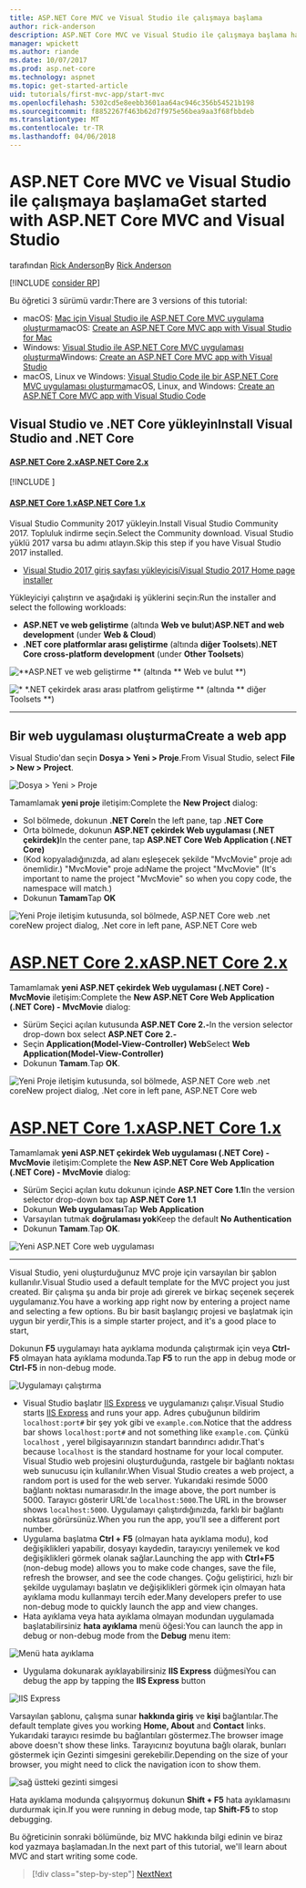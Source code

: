 ```yaml
---
title: ASP.NET Core MVC ve Visual Studio ile çalışmaya başlama
author: rick-anderson
description: ASP.NET Core MVC ve Visual Studio ile çalışmaya başlama hakkında bilgi edinin.
manager: wpickett
ms.author: riande
ms.date: 10/07/2017
ms.prod: asp.net-core
ms.technology: aspnet
ms.topic: get-started-article
uid: tutorials/first-mvc-app/start-mvc
ms.openlocfilehash: 5302cd5e8eebb3601aa64ac946c356b54521b198
ms.sourcegitcommit: f8852267f463b62d7f975e56bea9aa3f68fbbdeb
ms.translationtype: MT
ms.contentlocale: tr-TR
ms.lasthandoff: 04/06/2018
---
```

# <a name="get-started-with-aspnet-core-mvc-and-visual-studio"></a><span data-ttu-id="9bd0c-103">ASP.NET Core MVC ve Visual Studio ile çalışmaya başlama</span><span class="sxs-lookup"><span data-stu-id="9bd0c-103">Get started with ASP.NET Core MVC and Visual Studio</span></span>

<span data-ttu-id="9bd0c-104">tarafından [Rick Anderson](https://twitter.com/RickAndMSFT)</span><span class="sxs-lookup"><span data-stu-id="9bd0c-104">By [Rick Anderson](https://twitter.com/RickAndMSFT)</span></span>

[!INCLUDE [consider RP](../../includes/razor.md)]

<span data-ttu-id="9bd0c-105">Bu öğretici 3 sürümü vardır:</span><span class="sxs-lookup"><span data-stu-id="9bd0c-105">There are 3 versions of this tutorial:</span></span>

* <span data-ttu-id="9bd0c-106">macOS: [Mac için Visual Studio ile ASP.NET Core MVC uygulama oluşturma](xref:tutorials/first-mvc-app-mac/start-mvc)</span><span class="sxs-lookup"><span data-stu-id="9bd0c-106">macOS: [Create an ASP.NET Core MVC app with Visual Studio for Mac](xref:tutorials/first-mvc-app-mac/start-mvc)</span></span>
* <span data-ttu-id="9bd0c-107">Windows: [Visual Studio ile ASP.NET Core MVC uygulaması oluşturma](xref:tutorials/first-mvc-app/start-mvc)</span><span class="sxs-lookup"><span data-stu-id="9bd0c-107">Windows: [Create an ASP.NET Core MVC app with Visual Studio](xref:tutorials/first-mvc-app/start-mvc)</span></span>
* <span data-ttu-id="9bd0c-108">macOS, Linux ve Windows: [Visual Studio Code ile bir ASP.NET Core MVC uygulaması oluşturma](xref:tutorials/first-mvc-app-xplat/start-mvc)</span><span class="sxs-lookup"><span data-stu-id="9bd0c-108">macOS, Linux, and Windows: [Create an ASP.NET Core MVC app with Visual Studio Code](xref:tutorials/first-mvc-app-xplat/start-mvc)</span></span>

## <a name="install-visual-studio-and-net-core"></a><span data-ttu-id="9bd0c-109">Visual Studio ve .NET Core yükleyin</span><span class="sxs-lookup"><span data-stu-id="9bd0c-109">Install Visual Studio and .NET Core</span></span>

#### <a name="aspnet-core-2xtabaspnetcore2x"></a>[<span data-ttu-id="9bd0c-110">ASP.NET Core 2.x</span><span class="sxs-lookup"><span data-stu-id="9bd0c-110">ASP.NET Core 2.x</span></span>](#tab/aspnetcore2x/)
[!INCLUDE [](~/includes/net-core-prereqs.md)]

#### <a name="aspnet-core-1xtabaspnetcore1x"></a>[<span data-ttu-id="9bd0c-111">ASP.NET Core 1.x</span><span class="sxs-lookup"><span data-stu-id="9bd0c-111">ASP.NET Core 1.x</span></span>](#tab/aspnetcore1x/)
<span data-ttu-id="9bd0c-112">Visual Studio Community 2017 yükleyin.</span><span class="sxs-lookup"><span data-stu-id="9bd0c-112">Install Visual Studio Community 2017.</span></span> <span data-ttu-id="9bd0c-113">Topluluk indirme seçin.</span><span class="sxs-lookup"><span data-stu-id="9bd0c-113">Select the Community download.</span></span> <span data-ttu-id="9bd0c-114">Visual Studio yüklü 2017 varsa bu adımı atlayın.</span><span class="sxs-lookup"><span data-stu-id="9bd0c-114">Skip this step if you have Visual Studio 2017 installed.</span></span>

* [<span data-ttu-id="9bd0c-115">Visual Studio 2017 giriş sayfası yükleyicisi</span><span class="sxs-lookup"><span data-stu-id="9bd0c-115">Visual Studio 2017 Home page installer</span></span>](https://www.visualstudio.com/)

<span data-ttu-id="9bd0c-116">Yükleyiciyi çalıştırın ve aşağıdaki iş yüklerini seçin:</span><span class="sxs-lookup"><span data-stu-id="9bd0c-116">Run the installer and select the following workloads:</span></span>

* <span data-ttu-id="9bd0c-117">**ASP.NET ve web geliştirme** (altında **Web ve bulut**)</span><span class="sxs-lookup"><span data-stu-id="9bd0c-117">**ASP.NET and web development** (under **Web & Cloud**)</span></span>
* <span data-ttu-id="9bd0c-118">**.NET core platformlar arası geliştirme** (altında **diğer Toolsets**)</span><span class="sxs-lookup"><span data-stu-id="9bd0c-118">**.NET Core cross-platform development** (under **Other Toolsets**)</span></span>

![**ASP.NET ve web geliştirme ** (altında ** Web ve bulut **)](start-mvc/_static/web_workload.png)

![* *.NET çekirdek arası arası platfrom geliştirme ** (altında ** diğer Toolsets **)](start-mvc/_static/x_plat_wl.png)

* * *
## <a name="create-a-web-app"></a><span data-ttu-id="9bd0c-121">Bir web uygulaması oluşturma</span><span class="sxs-lookup"><span data-stu-id="9bd0c-121">Create a web app</span></span>

<span data-ttu-id="9bd0c-122">Visual Studio'dan seçin **Dosya > Yeni > Proje**.</span><span class="sxs-lookup"><span data-stu-id="9bd0c-122">From Visual Studio, select  **File > New > Project**.</span></span>

![Dosya > Yeni > Proje](start-mvc/_static/alt_new_project.png)

<span data-ttu-id="9bd0c-124">Tamamlamak **yeni proje** iletişim:</span><span class="sxs-lookup"><span data-stu-id="9bd0c-124">Complete the **New Project** dialog:</span></span>

* <span data-ttu-id="9bd0c-125">Sol bölmede, dokunun **.NET Core**</span><span class="sxs-lookup"><span data-stu-id="9bd0c-125">In the left pane, tap **.NET Core**</span></span>
* <span data-ttu-id="9bd0c-126">Orta bölmede, dokunun **ASP.NET çekirdek Web uygulaması (.NET çekirdek)**</span><span class="sxs-lookup"><span data-stu-id="9bd0c-126">In the center pane, tap **ASP.NET Core Web Application (.NET Core)**</span></span>
* <span data-ttu-id="9bd0c-127">(Kod kopyaladığınızda, ad alanı eşleşecek şekilde "MvcMovie" proje adı önemlidir.) "MvcMovie" proje adı</span><span class="sxs-lookup"><span data-stu-id="9bd0c-127">Name the project "MvcMovie" (It's important to name the project "MvcMovie" so when you copy code, the namespace will match.)</span></span>
* <span data-ttu-id="9bd0c-128">Dokunun **Tamam**</span><span class="sxs-lookup"><span data-stu-id="9bd0c-128">Tap **OK**</span></span>

![<span data-ttu-id="9bd0c-129">Yeni Proje iletişim kutusunda, sol bölmede, ASP.NET Core web .net core</span><span class="sxs-lookup"><span data-stu-id="9bd0c-129">New project dialog, .Net core in left pane, ASP.NET Core web</span></span> ](start-mvc/_static/new_project2.png)


# <a name="aspnet-core-2xtabaspnetcore2x"></a>[<span data-ttu-id="9bd0c-130">ASP.NET Core 2.x</span><span class="sxs-lookup"><span data-stu-id="9bd0c-130">ASP.NET Core 2.x</span></span>](#tab/aspnetcore2x)

<span data-ttu-id="9bd0c-131">Tamamlamak **yeni ASP.NET çekirdek Web uygulaması (.NET Core) - MvcMovie** iletişim:</span><span class="sxs-lookup"><span data-stu-id="9bd0c-131">Complete the **New ASP.NET Core Web Application (.NET Core) - MvcMovie** dialog:</span></span>

* <span data-ttu-id="9bd0c-132">Sürüm Seçici açılan kutusunda **ASP.NET Core 2.-**</span><span class="sxs-lookup"><span data-stu-id="9bd0c-132">In the version selector drop-down box select **ASP.NET Core 2.-**</span></span>
* <span data-ttu-id="9bd0c-133">Seçin **Application(Model-View-Controller) Web**</span><span class="sxs-lookup"><span data-stu-id="9bd0c-133">Select **Web Application(Model-View-Controller)**</span></span>
* <span data-ttu-id="9bd0c-134">Dokunun **Tamam**.</span><span class="sxs-lookup"><span data-stu-id="9bd0c-134">Tap **OK**.</span></span>

![<span data-ttu-id="9bd0c-135">Yeni Proje iletişim kutusunda, sol bölmede, ASP.NET Core web .net core</span><span class="sxs-lookup"><span data-stu-id="9bd0c-135">New project dialog, .Net core in left pane, ASP.NET Core web</span></span> ](start-mvc/_static/new_project22.png)

# <a name="aspnet-core-1xtabaspnetcore1x"></a>[<span data-ttu-id="9bd0c-136">ASP.NET Core 1.x</span><span class="sxs-lookup"><span data-stu-id="9bd0c-136">ASP.NET Core 1.x</span></span>](#tab/aspnetcore1x)

<span data-ttu-id="9bd0c-137">Tamamlamak **yeni ASP.NET çekirdek Web uygulaması (.NET Core) - MvcMovie** iletişim:</span><span class="sxs-lookup"><span data-stu-id="9bd0c-137">Complete the **New ASP.NET Core Web Application (.NET Core) - MvcMovie** dialog:</span></span>

* <span data-ttu-id="9bd0c-138">Sürüm Seçici açılan kutu dokunun içinde **ASP.NET Core 1.1**</span><span class="sxs-lookup"><span data-stu-id="9bd0c-138">In the version selector drop-down box tap **ASP.NET Core 1.1**</span></span>
* <span data-ttu-id="9bd0c-139">Dokunun **Web uygulaması**</span><span class="sxs-lookup"><span data-stu-id="9bd0c-139">Tap **Web Application**</span></span>
* <span data-ttu-id="9bd0c-140">Varsayılan tutmak **doğrulaması yok**</span><span class="sxs-lookup"><span data-stu-id="9bd0c-140">Keep the default **No Authentication**</span></span>
* <span data-ttu-id="9bd0c-141">Dokunun **Tamam**.</span><span class="sxs-lookup"><span data-stu-id="9bd0c-141">Tap **OK**.</span></span>

![Yeni ASP.NET Core web uygulaması](start-mvc/_static/p3.png)

---

<span data-ttu-id="9bd0c-143">Visual Studio, yeni oluşturduğunuz MVC proje için varsayılan bir şablon kullanılır.</span><span class="sxs-lookup"><span data-stu-id="9bd0c-143">Visual Studio used a default template for the MVC project you just created.</span></span> <span data-ttu-id="9bd0c-144">Bir çalışma şu anda bir proje adı girerek ve birkaç seçenek seçerek uygulamanız.</span><span class="sxs-lookup"><span data-stu-id="9bd0c-144">You have a working app right now by entering a project name and selecting a few options.</span></span> <span data-ttu-id="9bd0c-145">Bu bir basit başlangıç projesi ve başlatmak için uygun bir yerdir,</span><span class="sxs-lookup"><span data-stu-id="9bd0c-145">This is a simple starter project, and it's a good place to start,</span></span>

<span data-ttu-id="9bd0c-146">Dokunun **F5** uygulamayı hata ayıklama modunda çalıştırmak için veya **Ctrl-F5** olmayan hata ayıklama modunda.</span><span class="sxs-lookup"><span data-stu-id="9bd0c-146">Tap **F5** to run the app in debug mode or **Ctrl-F5** in non-debug mode.</span></span>
<!-- These images are also used by uid: tutorials/first-mvc-app-xplat/start-mvc -->
![Uygulamayı çalıştırma](start-mvc/_static/1.png)

* <span data-ttu-id="9bd0c-148">Visual Studio başlatır [IIS Express](https://docs.microsoft.com/iis/extensions/introduction-to-iis-express/iis-express-overview) ve uygulamanızı çalışır.</span><span class="sxs-lookup"><span data-stu-id="9bd0c-148">Visual Studio starts [IIS Express](https://docs.microsoft.com/iis/extensions/introduction-to-iis-express/iis-express-overview) and runs your app.</span></span> <span data-ttu-id="9bd0c-149">Adres çubuğunun bildirim `localhost:port#` bir şey yok gibi ve `example.com`.</span><span class="sxs-lookup"><span data-stu-id="9bd0c-149">Notice that the address bar shows `localhost:port#` and not something like `example.com`.</span></span> <span data-ttu-id="9bd0c-150">Çünkü `localhost` , yerel bilgisayarınızın standart barındırıcı adıdır.</span><span class="sxs-lookup"><span data-stu-id="9bd0c-150">That's because `localhost` is the standard hostname for your local computer.</span></span> <span data-ttu-id="9bd0c-151">Visual Studio web projesini oluşturduğunda, rastgele bir bağlantı noktası web sunucusu için kullanılır.</span><span class="sxs-lookup"><span data-stu-id="9bd0c-151">When Visual Studio creates a web project, a random port is used for the web server.</span></span> <span data-ttu-id="9bd0c-152">Yukarıdaki resimde 5000 bağlantı noktası numarasıdır.</span><span class="sxs-lookup"><span data-stu-id="9bd0c-152">In the image above, the port number is 5000.</span></span> <span data-ttu-id="9bd0c-153">Tarayıcı gösterir URL'de `localhost:5000`.</span><span class="sxs-lookup"><span data-stu-id="9bd0c-153">The URL in the browser shows `localhost:5000`.</span></span> <span data-ttu-id="9bd0c-154">Uygulamayı çalıştırdığınızda, farklı bir bağlantı noktası görürsünüz.</span><span class="sxs-lookup"><span data-stu-id="9bd0c-154">When you run the app, you'll see a different port number.</span></span>
* <span data-ttu-id="9bd0c-155">Uygulama başlatma **Ctrl + F5** (olmayan hata ayıklama modu), kod değişiklikleri yapabilir, dosyayı kaydedin, tarayıcıyı yenilemek ve kod değişiklikleri görmek olanak sağlar.</span><span class="sxs-lookup"><span data-stu-id="9bd0c-155">Launching the app with **Ctrl+F5** (non-debug mode) allows you to make code changes, save the file, refresh the browser, and see the code changes.</span></span> <span data-ttu-id="9bd0c-156">Çoğu geliştirici, hızlı bir şekilde uygulamayı başlatın ve değişiklikleri görmek için olmayan hata ayıklama modu kullanmayı tercih eder.</span><span class="sxs-lookup"><span data-stu-id="9bd0c-156">Many developers prefer to use non-debug mode to quickly launch the app and view changes.</span></span>
* <span data-ttu-id="9bd0c-157">Hata ayıklama veya hata ayıklama olmayan modundan uygulamada başlatabilirsiniz **hata ayıklama** menü öğesi:</span><span class="sxs-lookup"><span data-stu-id="9bd0c-157">You can launch the app in debug or non-debug mode from the **Debug** menu item:</span></span>

![Menü hata ayıklama](start-mvc/_static/debug_menu.png)

* <span data-ttu-id="9bd0c-159">Uygulama dokunarak ayıklayabilirsiniz **IIS Express** düğmesi</span><span class="sxs-lookup"><span data-stu-id="9bd0c-159">You can debug the app by tapping the **IIS Express** button</span></span>

![IIS Express](start-mvc/_static/iis_express.png)

<span data-ttu-id="9bd0c-161">Varsayılan şablonu, çalışma sunar **hakkında giriş** ve **kişi** bağlantılar.</span><span class="sxs-lookup"><span data-stu-id="9bd0c-161">The default template gives you working **Home, About** and **Contact** links.</span></span> <span data-ttu-id="9bd0c-162">Yukarıdaki tarayıcı resimde bu bağlantıları göstermez.</span><span class="sxs-lookup"><span data-stu-id="9bd0c-162">The browser image above doesn't show these links.</span></span> <span data-ttu-id="9bd0c-163">Tarayıcınız boyutuna bağlı olarak, bunları göstermek için Gezinti simgesini gerekebilir.</span><span class="sxs-lookup"><span data-stu-id="9bd0c-163">Depending on the size of your browser, you might need to click the navigation icon to show them.</span></span>

![sağ üstteki gezinti simgesi](start-mvc/_static/2.png)

<span data-ttu-id="9bd0c-165">Hata ayıklama modunda çalışıyormuş dokunun **Shift + F5** hata ayıklamasını durdurmak için.</span><span class="sxs-lookup"><span data-stu-id="9bd0c-165">If you were running in debug mode, tap **Shift-F5** to stop debugging.</span></span>

<span data-ttu-id="9bd0c-166">Bu öğreticinin sonraki bölümünde, biz MVC hakkında bilgi edinin ve biraz kod yazmaya başlamadan.</span><span class="sxs-lookup"><span data-stu-id="9bd0c-166">In the next part of this tutorial, we'll learn about MVC and start writing some code.</span></span>

> [!div class="step-by-step"]
> [<span data-ttu-id="9bd0c-167">Next</span><span class="sxs-lookup"><span data-stu-id="9bd0c-167">Next</span></span>](adding-controller.md)  

